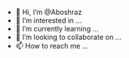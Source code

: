 - 👋 Hi, I’m @Aboshraz
- 👀 I’m interested in ...
- 🌱 I’m currently learning ...
- 💞️ I’m looking to collaborate on ...
- 📫 How to reach me ...

<!---
Aboshraz/Aboshraz is a ✨ special ✨ repository because its `README.md` (this file) appears on your GitHub profile.
You can click the Preview link to take a look at your changes.
--->
